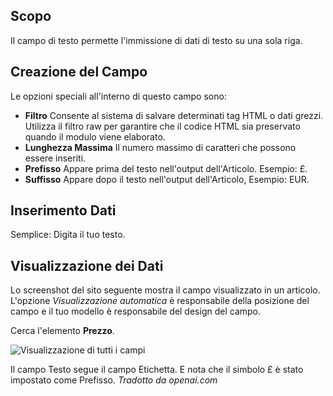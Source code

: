 <!-- Filename: J3.x:Adding_custom_fields/Text_Field / Display title: Campo di Testo -->

## Scopo

Il campo di testo permette l'immissione di dati di testo su una sola riga.


## Creazione del Campo

Le opzioni speciali all'interno di questo campo sono:

- **Filtro** Consente al sistema di salvare determinati tag HTML o dati grezzi. Utilizza il filtro raw per garantire che il codice HTML sia preservato quando il modulo viene elaborato.
- **Lunghezza Massima** Il numero massimo di caratteri che possono essere inseriti.
- **Prefisso** Appare prima del testo nell'output dell'Articolo. Esempio: £.
- **Suffisso** Appare dopo il testo nell'output dell'Articolo, Esempio: EUR.

## Inserimento Dati

Semplice: Digita il tuo testo.


## Visualizzazione dei Dati

Lo screenshot del sito seguente mostra il campo visualizzato in un articolo. L'opzione *Visualizzazione automatica* è responsabile della posizione del campo e il tuo modello è responsabile del design del campo.

Cerca l'elemento **Prezzo**.

![Visualizzazione di tutti i campi](../../../en/images/fields/fields-display.png "Visualizzazione dei campi")

Il campo Testo segue il campo Etichetta. E nota che il simbolo £ è stato impostato come Prefisso.
*Tradotto da openai.com*

